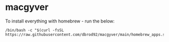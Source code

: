 # macgyver

To install everything with homebrew - run the below:

```
/bin/bash -c "$(curl -fsSL https://raw.githubusercontent.com/dbrod92/macgyver/main/homebrew_apps.sh)"
```
